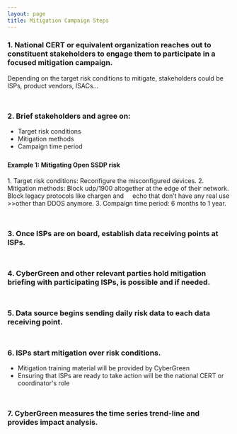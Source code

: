 ```yaml
---
layout: page
title: Mitigation Campaign Steps
---
```


<style type="text/css">
<!--
.tab { margin-left: 40px; }
-->
</style>


### 1. National CERT or equivalent organization reaches out to constituent stakeholders to engage them to participate in a focused mitigation campaign.

Depending on the target risk conditions to mitigate, stakeholders could be ISPs, product vendors, ISACs...

<div style="margin-bottom: 50px">
</div>

### 2. Brief stakeholders and agree on:
*  Target risk conditions 
*  Mitigation methods 
*  Campaign time period

<div style="margin-bottom: 25px">
</div>

<p class="tab">
<h4> Example 1: Mitigating Open SSDP risk </h4>
1. Target risk conditions: Reconfigure the misconfigured devices.
2. Mitigation methods: Block udp/1900 altogether at the edge of their network.  Block legacy protocols like chargen and &nbsp;&nbsp;&nbsp; echo that don’t have any real use >>other than DDOS anymore.
3. Compaign time period: 6 months to 1 year.
</p>

<div style="margin-bottom: 50px">
</div>

### 3. Once ISPs are on board, establish data receiving points at ISPs.

<div style="margin-bottom: 50px">
</div>

### 4. CyberGreen and other relevant parties hold mitigation briefing with participating ISPs, is possible and if needed.  

<div style="margin-bottom: 50px">
</div>

### 5. Data source begins sending daily risk data to each data receiving point.

<div style="margin-bottom: 50px">
</div>

### 6. ISPs start mitigation over risk conditions.
* Mitigation training material will be provided by CyberGreen
* Ensuring that ISPs are ready to take action will be the national CERT or coordinator's role

<div style="margin-bottom: 50px">
</div>

### 7.	CyberGreen measures the time series trend-line and provides impact analysis.
